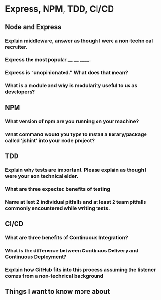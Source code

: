 # Express, NPM, TDD, CI/CD

## Node and Express

### Explain middleware, answer as though I were a non-technical recruiter.



### Express the most popular __ __ ____.



### Express is “unopinionated.” What does that mean?



### What is a module and why is modularity useful to us as developers?



## NPM

### What version of npm are you running on your machine?



### What command would you type to install a library/package called ‘jshint’ into your node project?



## TDD

### Explain why tests are important. Please explain as though I were your non technical elder.



### What are three expected benefits of testing



### Name at lest 2 individual pitfalls and at least 2 team pitfalls commonly encountered while writing tests.



## CI/CD

### What are three benefits of Continuous Integration?



### What is the difference between Continuos Delivery and Continuous Deployment?



### Explain how GitHub fits into this process assuming the listener comes from a non-technical background



## Things I want to know more about
